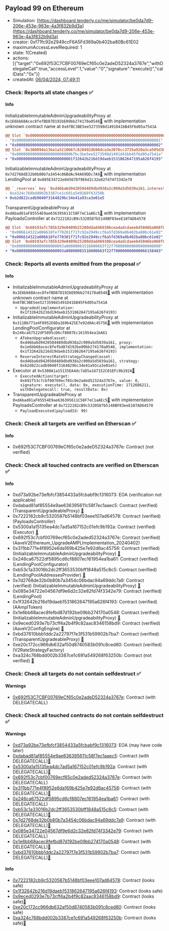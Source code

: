 ## Payload 99 on Ethereum

- Simulation: [https://dashboard.tenderly.co/me/simulator/be0da7d9-206e-453e-963e-4a3f832b9d3a](https://dashboard.tenderly.co/me/simulator/be0da7d9-206e-453e-963e-4a3f832b9d3a)
- creator: 0xf71fc92e2949ccF6A5Fd369a0b402ba80Bc61E02
- maximumAccessLevelRequired: 1
- state: 1(Created)
- actions: [{"target":"0x692f53C7CBF00769eCf65c0e2adeD52324a3767e","withDelegateCall":true,"accessLevel":1,"value":"0","signature":"execute()","callData":"0x"}]
- createdAt: [06/04/2024, 07:49:11](https://etherscan.io/tx/0x7c3c0992725355c364a791e5039fd9bb7e928cf3b0c6db43b3a87ff756263875)

### Check: Reports all state changes :white_check_mark:

#### Info


InitializableImmutableAdminUpgradeabilityProxy at `0x1E6bb68Acec8fefBD87D192bE09bb274170a0548`[:ghost:](https://github.com/bgd-labs/aave-address-book "AaveV2Ethereum.ASSETS.AMPL.A_TOKEN") with implementation unknown contract name at `0x6fBC3BE5ee5273598d1491D41bB45F6d05a7541A`
```diff
@@ Slot `0x0000000000000000000000000000000000000000000000000000000000000000` @@
- "0x0000000000000000000000000000000000000000000000000000000000000001"
+ "0x0000000000000000000000000000000000000000000000000000000000000002"
@@ Slot `0x360894a13ba1a3210667c828492db98dca3e2076cc3735a920a3ca505d382bbc` @@
- "0x0000000000000000000000006fbc3be5ee5273598d1491d41bb45f6d05a7541a"
+ "0x0000000000000000000000001f32642b216d19daeb1531862647195a626f4193"
```

InitializableImmutableAdminUpgradeabilityProxy at `0x7d2768dE32b0b80b7a3454c06BdAc94A69DDc7A9`[:ghost:](https://github.com/bgd-labs/aave-address-book "AaveV2Ethereum.POOL") with implementation LendingPool at `0x085E34722e04567Df9E6d2c32e82fd74f3342e79`
```diff
@@ `_reserves` key `0xd46ba6d942050d489dbd938a2c909a5d5039a161.interestRateStrategyAddress` @@
- 0xa324c768bdd002b3387ce1c691a549268f63250b
+ 0xb2d822cadb9040f3164829bc34e41a93ca3e01e5
```

TransparentUpgradeableProxy at `0xdAbad81aF85554E9ae636395611C58F7eC1aAEc5`[:ghost:](https://github.com/bgd-labs/aave-address-book "GovernanceV3Ethereum.PAYLOADS_CONTROLLER") with implementation PayloadsController at `0x7222182cB9c5320587b5148BF03eeE107AD64578`
```diff
@@ Slot `0x60193afc785b329e0409b25280ddad469386cea4adcdaee645046ba068f899a5` @@
- "0x006614322a006610fe770201f71fc92e2949ccf6a5fd369a0b402ba80bc61e02"
+ "0x006614322a006610fe770301f71fc92e2949ccf6a5fd369a0b402ba80bc61e02"
@@ Slot `0x60193afc785b329e0409b25280ddad469386cea4adcdaee645046ba068f899a6` @@
- "0x000000000000000000093a80000001518000663f22f700000000000000000000"
+ "0x000000000000000000093a80000001518000663f22f700000000000066158483"
```


### Check: Reports all events emitted from the proposal :white_check_mark:

#### Info

- InitializableImmutableAdminUpgradeabilityProxy at `0x1E6bb68Acec8fefBD87D192bE09bb274170a0548`[:ghost:](https://github.com/bgd-labs/aave-address-book "AaveV2Ethereum.ASSETS.AMPL.A_TOKEN") with implementation unknown contract name at `0x6fBC3BE5ee5273598d1491D41bB45F6d05a7541A`
  - `Upgraded(implementation: 0x1f32642b216d19daeb1531862647195a626f4193)`
- InitializableImmutableAdminUpgradeabilityProxy at `0x311Bb771e4F8952E6Da169b425E7e92d6Ac45756`[:ghost:](https://github.com/bgd-labs/aave-address-book "AaveV2Ethereum.POOL_CONFIGURATOR") with implementation LendingPoolConfigurator at `0x246ca67522dF5895cD6cf8807Ec161954ea1bA61`
  - `ATokenUpgraded(asset: 0xd46ba6d942050d489dbd938a2c909a5d5039a161, proxy: 0x1e6bb68acec8fefbd87d192be09bb274170a0548, implementation: 0x1f32642b216d19daeb1531862647195a626f4193)`
  - `ReserveInterestRateStrategyChanged(asset: 0xd46ba6d942050d489dbd938a2c909a5d5039a161, strategy: 0xb2d822cadb9040f3164829bc34e41a93ca3e01e5)`
- Executor at `0x5300A1a15135EA4dc7aD5a167152C01EFc9b192A`[:ghost:](https://github.com/bgd-labs/aave-address-book "AaveV2Ethereum.POOL_ADMIN, AaveV2EthereumAMM.POOL_ADMIN, AaveV3Ethereum.ACL_ADMIN, GovernanceV3Ethereum.EXECUTOR_LVL_1")
  - `ExecutedAction(target: 0x692f53c7cbf00769ecf65c0e2aded52324a3767e, value: 0, signature: execute(), data: 0x, executionTime: 1712686211, withDelegatecall: true, resultData: 0x)`
- TransparentUpgradeableProxy at `0xdAbad81aF85554E9ae636395611C58F7eC1aAEc5`[:ghost:](https://github.com/bgd-labs/aave-address-book "GovernanceV3Ethereum.PAYLOADS_CONTROLLER") with implementation PayloadsController at `0x7222182cB9c5320587b5148BF03eeE107AD64578`
  - `PayloadExecuted(payloadId: 99)`

### Check: Check all targets are verified on Etherscan :white_check_mark:

#### Info

- 0x692f53C7CBF00769eCf65c0e2adeD52324a3767e: Contract (not verified) 

### Check: Check all touched contracts are verified on Etherscan :white_check_mark:

#### Info

- 0xd73a92be73efbfcf3854433a5fcbabf9c1316073: EOA (verification not applicable)
- 0xdabad81af85554e9ae636395611c58f7ec1aaec5: Contract (verified) (TransparentUpgradeableProxy) [:ghost:](https://github.com/bgd-labs/aave-address-book "GovernanceV3Ethereum.PAYLOADS_CONTROLLER")
- 0x7222182cb9c5320587b5148bf03eee107ad64578: Contract (verified) (PayloadsController) 
- 0x5300a1a15135ea4dc7ad5a167152c01efc9b192a: Contract (verified) (Executor) [:ghost:](https://github.com/bgd-labs/aave-address-book "AaveV2Ethereum.POOL_ADMIN, AaveV2EthereumAMM.POOL_ADMIN, AaveV3Ethereum.ACL_ADMIN, GovernanceV3Ethereum.EXECUTOR_LVL_1")
- 0x692f53c7cbf00769ecf65c0e2aded52324a3767e: Contract (verified) (AaveV2Ethereum_UpgradeAMPLImplementation_20240402) 
- 0x311bb771e4f8952e6da169b425e7e92d6ac45756: Contract (verified) (InitializableImmutableAdminUpgradeabilityProxy) [:ghost:](https://github.com/bgd-labs/aave-address-book "AaveV2Ethereum.POOL_CONFIGURATOR")
- 0x246ca67522df5895cd6cf8807ec161954ea1ba61: Contract (verified) (LendingPoolConfigurator) 
- 0xb53c1a33016b2dc2ff3653530bff1848a515c8c5: Contract (verified) (LendingPoolAddressesProvider) [:ghost:](https://github.com/bgd-labs/aave-address-book "AaveV2Ethereum.POOL_ADDRESSES_PROVIDER")
- 0x7d2768de32b0b80b7a3454c06bdac94a69ddc7a9: Contract (verified) (InitializableImmutableAdminUpgradeabilityProxy) [:ghost:](https://github.com/bgd-labs/aave-address-book "AaveV2Ethereum.POOL")
- 0x085e34722e04567df9e6d2c32e82fd74f3342e79: Contract (verified) (LendingPool) 
- 0x1f32642b216d19daeb1531862647195a626f4193: Contract (verified) (AAmplToken) 
- 0x1e6bb68acec8fefbd87d192be09bb274170a0548: Contract (verified) (InitializableImmutableAdminUpgradeabilityProxy) [:ghost:](https://github.com/bgd-labs/aave-address-book "AaveV2Ethereum.ASSETS.AMPL.A_TOKEN")
- 0x9eced0293e7b73cff4a2b4f9c82aac8346158bd9: Contract (verified) (AaveV2ConfigEngine) [:ghost:](https://github.com/bgd-labs/aave-address-book "AaveV2Ethereum.CONFIG_ENGINE")
- 0xbd37610bbb1ddc2a22797f7e3f531b59902b7ba7: Contract (verified) (TransparentUpgradeableProxy) [:ghost:](https://github.com/bgd-labs/aave-address-book "AaveV2Ethereum.RATES_FACTORY")
- 0xe20c172cc966db632af50d8740583b091c8ced80: Contract (verified) (V2RateStrategyFactory) 
- 0xa324c768bdd002b3387ce1c691a549268f63250b: Contract (not verified) [:ghost:](https://github.com/bgd-labs/aave-address-book "AaveV2Ethereum.ASSETS.AMPL.INTEREST_RATE_STRATEGY")

### Check: Check all targets do not contain selfdestruct :white_check_mark:

#### Warnings

- [0x692f53C7CBF00769eCf65c0e2adeD52324a3767e](https://etherscan.io/address/0x692f53C7CBF00769eCf65c0e2adeD52324a3767e): Contract (with DELEGATECALL)

### Check: Check all touched contracts do not contain selfdestruct :white_check_mark:

#### Warnings

- [0xd73a92be73efbfcf3854433a5fcbabf9c1316073](https://etherscan.io/address/0xd73a92be73efbfcf3854433a5fcbabf9c1316073): EOA (may have code later)
- [0xdabad81af85554e9ae636395611c58f7ec1aaec5](https://etherscan.io/address/0xdabad81af85554e9ae636395611c58f7ec1aaec5): Contract (with DELEGATECALL)[:ghost:](https://github.com/bgd-labs/aave-address-book "GovernanceV3Ethereum.PAYLOADS_CONTROLLER")
- [0x5300a1a15135ea4dc7ad5a167152c01efc9b192a](https://etherscan.io/address/0x5300a1a15135ea4dc7ad5a167152c01efc9b192a): Contract (with DELEGATECALL)[:ghost:](https://github.com/bgd-labs/aave-address-book "AaveV2Ethereum.POOL_ADMIN, AaveV2EthereumAMM.POOL_ADMIN, AaveV3Ethereum.ACL_ADMIN, GovernanceV3Ethereum.EXECUTOR_LVL_1")
- [0x692f53c7cbf00769ecf65c0e2aded52324a3767e](https://etherscan.io/address/0x692f53c7cbf00769ecf65c0e2aded52324a3767e): Contract (with DELEGATECALL)
- [0x311bb771e4f8952e6da169b425e7e92d6ac45756](https://etherscan.io/address/0x311bb771e4f8952e6da169b425e7e92d6ac45756): Contract (with DELEGATECALL)[:ghost:](https://github.com/bgd-labs/aave-address-book "AaveV2Ethereum.POOL_CONFIGURATOR")
- [0x246ca67522df5895cd6cf8807ec161954ea1ba61](https://etherscan.io/address/0x246ca67522df5895cd6cf8807ec161954ea1ba61): Contract (with DELEGATECALL)
- [0xb53c1a33016b2dc2ff3653530bff1848a515c8c5](https://etherscan.io/address/0xb53c1a33016b2dc2ff3653530bff1848a515c8c5): Contract (with DELEGATECALL)[:ghost:](https://github.com/bgd-labs/aave-address-book "AaveV2Ethereum.POOL_ADDRESSES_PROVIDER")
- [0x7d2768de32b0b80b7a3454c06bdac94a69ddc7a9](https://etherscan.io/address/0x7d2768de32b0b80b7a3454c06bdac94a69ddc7a9): Contract (with DELEGATECALL)[:ghost:](https://github.com/bgd-labs/aave-address-book "AaveV2Ethereum.POOL")
- [0x085e34722e04567df9e6d2c32e82fd74f3342e79](https://etherscan.io/address/0x085e34722e04567df9e6d2c32e82fd74f3342e79): Contract (with DELEGATECALL)
- [0x1e6bb68acec8fefbd87d192be09bb274170a0548](https://etherscan.io/address/0x1e6bb68acec8fefbd87d192be09bb274170a0548): Contract (with DELEGATECALL)[:ghost:](https://github.com/bgd-labs/aave-address-book "AaveV2Ethereum.ASSETS.AMPL.A_TOKEN")
- [0xbd37610bbb1ddc2a22797f7e3f531b59902b7ba7](https://etherscan.io/address/0xbd37610bbb1ddc2a22797f7e3f531b59902b7ba7): Contract (with DELEGATECALL)[:ghost:](https://github.com/bgd-labs/aave-address-book "AaveV2Ethereum.RATES_FACTORY")

#### Info

- [0x7222182cb9c5320587b5148bf03eee107ad64578](https://etherscan.io/address/0x7222182cb9c5320587b5148bf03eee107ad64578): Contract (looks safe)
- [0x1f32642b216d19daeb1531862647195a626f4193](https://etherscan.io/address/0x1f32642b216d19daeb1531862647195a626f4193): Contract (looks safe)
- [0x9eced0293e7b73cff4a2b4f9c82aac8346158bd9](https://etherscan.io/address/0x9eced0293e7b73cff4a2b4f9c82aac8346158bd9): Contract (looks safe)[:ghost:](https://github.com/bgd-labs/aave-address-book "AaveV2Ethereum.CONFIG_ENGINE")
- [0xe20c172cc966db632af50d8740583b091c8ced80](https://etherscan.io/address/0xe20c172cc966db632af50d8740583b091c8ced80): Contract (looks safe)
- [0xa324c768bdd002b3387ce1c691a549268f63250b](https://etherscan.io/address/0xa324c768bdd002b3387ce1c691a549268f63250b): Contract (looks safe)[:ghost:](https://github.com/bgd-labs/aave-address-book "AaveV2Ethereum.ASSETS.AMPL.INTEREST_RATE_STRATEGY")

